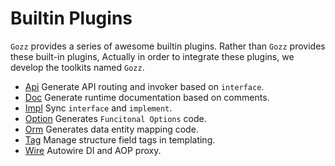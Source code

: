 # Builtin Plugins

`Gozz` provides a series of awesome builtin plugins.
Rather than `Gozz` provides these built-in plugins,
Actually in order to integrate these plugins,
we develop the toolkits named `Gozz`.

- [Api](api.md) Generate API routing and invoker based on `interface`.
- [Doc](doc.md) Generate runtime documentation based on comments.
- [Impl](impl.md) Sync `interface` and `implement`.
- [Option](option.md) Generates `Funcitonal Options` code.
- [Orm](orm.md) Generates data entity mapping code.
- [Tag](tag.md) Manage structure field tags in templating.
- [Wire](wire.md) Autowire DI and AOP proxy.